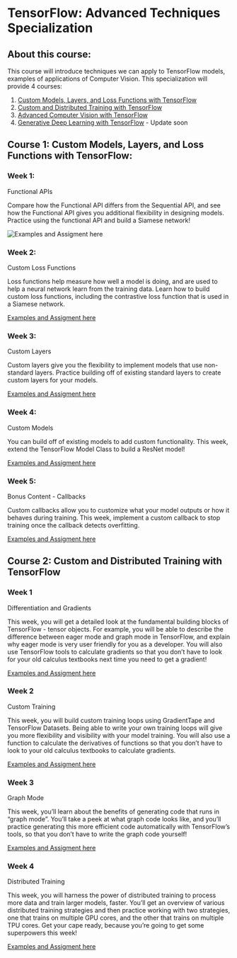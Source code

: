# TensorFlow: Advanced Techniques Specialization

## About this course:
  This course will introduce techniques we can apply to TensorFlow models, examples of applications of Computer Vision.
  This specialization will provide 4 courses:

  1.  [Custom Models, Layers, and Loss Functions with TensorFlow](https://www.coursera.org/learn/custom-models-layers-loss-functions-with-tensorflow?specialization=tensorflow-advanced-techniques)
  2.  [Custom and Distributed Training with TensorFlow](https://www.coursera.org/learn/custom-distributed-training-with-tensorflow?specialization=tensorflow-advanced-techniques)
  3.  [Advanced Computer Vision with TensorFlow](https://www.coursera.org/learn/advanced-computer-vision-with-tensorflow?specialization=tensorflow-advanced-techniques)
  4.  [Generative Deep Learning with TensorFlow](https://www.coursera.org/learn/generative-deep-learning-with-tensorflow?specialization=tensorflow-advanced-techniques) - Update soon

## Course 1: Custom Models, Layers, and Loss Functions with TensorFlow:

### Week 1:

  Functional APIs

  Compare how the Functional API differs from the Sequential API, and see how the Functional API gives you additional flexibility in designing models. Practice using the functional API and build a Siamese network!

  ![Examples and Assigment here](./1.%20%20Custom%20Models%2C%20Layers%2C%20and%20Loss%20Functions%20with%20TensorFlow/Week%201)

### Week 2:

  Custom Loss Functions

  Loss functions help measure how well a model is doing, and are used to help a neural network learn from the training data. Learn how to build custom loss functions, including the contrastive loss function that is used in a Siamese network.

  [Examples and Assigment here](./1.%20%20Custom%20Models%2C%20Layers%2C%20and%20Loss%20Functions%20with%20TensorFlow/Week%202)

### Week 3:

  Custom Layers

  Custom layers give you the flexibility to implement models that use non-standard layers. Practice building off of existing standard layers to create custom layers for your models.

  [Examples and Assigment here](./1.%20%20Custom%20Models%2C%20Layers%2C%20and%20Loss%20Functions%20with%20TensorFlow/Week%203)
### Week 4:

  Custom Models

  You can build off of existing models to add custom functionality. This week, extend the TensorFlow Model Class to build a ResNet model!

  [Examples and Assigment here](./1.%20%20Custom%20Models%2C%20Layers%2C%20and%20Loss%20Functions%20with%20TensorFlow/Week%204)

### Week 5:

  Bonus Content - Callbacks

  Custom callbacks allow you to customize what your model outputs or how it behaves during training. This week, implement a custom callback to stop training once the callback detects overfitting.

  [Examples and Assigment here](./1.%20%20Custom%20Models%2C%20Layers%2C%20and%20Loss%20Functions%20with%20TensorFlow/Week%205)

## Course 2: Custom and Distributed Training with TensorFlow

### Week 1

  Differentiation and Gradients

  This week, you will get a detailed look at the fundamental building blocks of TensorFlow - tensor objects. For example, you will be able to describe the difference between eager mode and graph mode in TensorFlow, and explain why eager mode is very user friendly for you as a developer. You will also use TensorFlow tools to calculate gradients so that you don’t have to look for your old calculus textbooks next time you need to get a gradient!

  [Examples and Assigment here](./2.%20Custom%20and%20Distributed%20Training%20with%20TensorFlow/Week%201)

### Week 2

  Custom Training

  This week, you will build custom training loops using GradientTape and TensorFlow Datasets. Being able to write your own training loops will give you more flexibility and visibility with your model training. You will also use a function to calculate the derivatives of functions so that you don’t have to look to your old calculus textbooks to calculate gradients.

  [Examples and Assigment here](./2.%20Custom%20and%20Distributed%20Training%20with%20TensorFlow/Week%202)

### Week 3

  Graph Mode

  This week, you’ll learn about the benefits of generating code that runs in “graph mode”. You’ll take a peek at what graph code looks like, and you’ll practice generating this more efficient code automatically with TensorFlow’s tools, so that you don’t have to write the graph code yourself!

  [Examples and Assigment here](./2.%20Custom%20and%20Distributed%20Training%20with%20TensorFlow/Week%203)

### Week 4

  Distributed Training

  This week, you will harness the power of distributed training to process more data and train larger models, faster. You’ll get an overview of various distributed training strategies and then practice working with two strategies, one that trains on multiple GPU cores, and the other that trains on multiple TPU cores. Get your cape ready, because you’re going to get some superpowers this week!

  [Examples and Assigment here](./2.%20Custom%20and%20Distributed%20Training%20with%20TensorFlow/Week%204)

